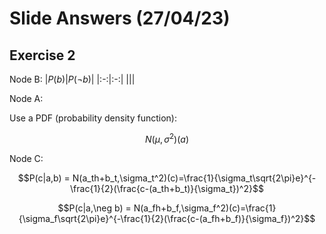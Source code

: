 # Slide Answers (27/04/23)
## Exercise 2
Node B:
|$P(b)$|$P(\neg b)$|
|:-:|:-:|
|||

Node A:

Use a PDF (probability density function): 
```math
N(\mu,\sigma^2)(a)
```

Node C:
```math
P(c|a,b) = N(a_th+b_t,\sigma_t^2)(c)=\frac{1}{\sigma_t\sqrt{2\pi}e}^{-\frac{1}{2}(\frac{c-(a_th+b_t)}{\sigma_t})^2}
```
```math
P(c|a,\neg b) = N(a_fh+b_f,\sigma_f^2)(c)=\frac{1}{\sigma_f\sqrt{2\pi}e}^{-\frac{1}{2}(\frac{c-(a_fh+b_f)}{\sigma_f})^2}
```
